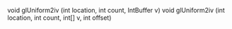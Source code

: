 void glUniform2iv (int location, int count, IntBuffer v)
void glUniform2iv (int location, int count, int[] v, int offset)
